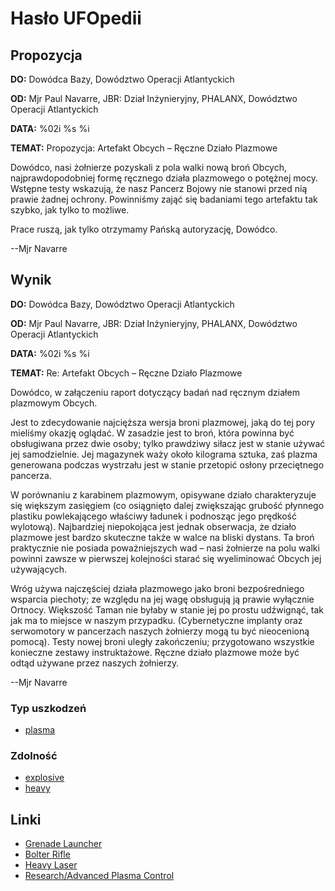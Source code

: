 # Hasło UFOpedii

## Propozycja

**DO:** Dowódca Bazy, Dowództwo Operacji Atlantyckich

**OD:** Mjr Paul Navarre, JBR: Dział Inżynieryjny, PHALANX, Dowództwo
Operacji Atlantyckich

**DATA:** %02i %s %i

**TEMAT:** Propozycja: Artefakt Obcych – Ręczne Działo Plazmowe

Dowódco, nasi żołnierze pozyskali z pola walki nową broń Obcych,
najprawdopodobniej formę ręcznego działa plazmowego o potężnej mocy.
Wstępne testy wskazują, że nasz Pancerz Bojowy nie stanowi przed nią
prawie żadnej ochrony. Powinniśmy zająć się badaniami tego artefaktu tak
szybko, jak tylko to możliwe.

Prace ruszą, jak tylko otrzymamy Pańską autoryzację, Dowódco.

--Mjr Navarre

## Wynik

**DO:** Dowódca Bazy, Dowództwo Operacji Atlantyckich

**OD:** Mjr Paul Navarre, JBR: Dział Inżynieryjny, PHALANX, Dowództwo
Operacji Atlantyckich

**DATA:** %02i %s %i

**TEMAT:** Re: Artefakt Obcych – Ręczne Działo Plazmowe

Dowódco, w załączeniu raport dotyczący badań nad ręcznym działem
plazmowym Obcych.

Jest to zdecydowanie najcięższa wersja broni plazmowej, jaką do tej pory
mieliśmy okazję oglądać. W zasadzie jest to broń, która powinna być
obsługiwana przez dwie osoby; tylko prawdziwy siłacz jest w stanie
używać jej samodzielnie. Jej magazynek waży około kilograma sztuka, zaś
plazma generowana podczas wystrzału jest w stanie przetopić osłony
przeciętnego pancerza.

W porównaniu z karabinem plazmowym, opisywane działo charakteryzuje się
większym zasięgiem (co osiągnięto dalej zwiększając grubość płynnego
plastiku powlekającego właściwy ładunek i podnosząc jego prędkość
wylotową). Najbardziej niepokojąca jest jednak obserwacja, że działo
plazmowe jest bardzo skuteczne także w walce na bliski dystans. Ta broń
praktycznie nie posiada poważniejszych wad – nasi żołnierze na polu
walki powinni zawsze w pierwszej kolejności starać się wyeliminować
Obcych jej używających.

Wróg używa najczęściej działa plazmowego jako broni bezpośredniego
wsparcia piechoty; ze względu na jej wagę obsługują ją prawie wyłącznie
Ortnocy. Większość Taman nie byłaby w stanie jej po prostu udźwignąć,
tak jak ma to miejsce w naszym przypadku. (Cybernetyczne implanty oraz
serwomotory w pancerzach naszych żołnierzy mogą tu być nieocenioną
pomocą). Testy nowej broni uległy zakończeniu; przygotowano wszystkie
konieczne zestawy instruktażowe. Ręczne działo plazmowe może być odtąd
używane przez naszych żołnierzy.

--Mjr Navarre

### Typ uszkodzeń

- [plasma](Damage/plasma "wikilink")

### Zdolność

- [explosive](Skills/explosive "wikilink")
- [heavy](Skills/heavy "wikilink")

## Linki

- [Grenade
  Launcher](Equipment/Primary_Weapons/Grenade_Launcher "wikilink")
- [Bolter Rifle](Equipment/Primary_Weapons/Bolter_Rifle "wikilink")
- [Heavy Laser](Equipment/Primary_Weapons/Heavy_Laser "wikilink")
- [Research/Advanced Plasma
  Control](Research/Advanced_Plasma_Control "wikilink")